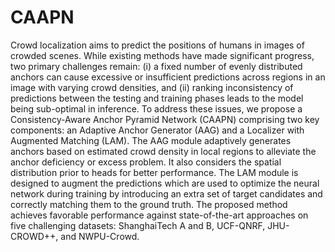 # CAAPN

Crowd localization aims to predict the positions of humans in images of crowded scenes. While existing methods have made significant progress, two primary challenges remain: (i) a fixed number of evenly distributed anchors can cause excessive or insufficient predictions across regions in an image with varying crowd densities, and (ii) ranking inconsistency of predictions between the testing and training phases leads to the model being sub-optimal in inference.
To address these issues, we propose a Consistency-Aware Anchor Pyramid Network (CAAPN) comprising two key components: an Adaptive Anchor Generator (AAG) and a Localizer with Augmented Matching (LAM). 
The AAG module adaptively generates anchors based on estimated crowd density in local regions to alleviate the anchor deficiency or excess problem. 
It also considers the spatial distribution prior to heads for better performance.
The LAM module is designed to augment the predictions which are used to
optimize the neural network during training by introducing an extra set of target candidates and correctly matching them to the ground truth.
The proposed method achieves favorable performance against state-of-the-art approaches on five challenging datasets: ShanghaiTech A and B, UCF-QNRF, JHU-CROWD++, and NWPU-Crowd.
